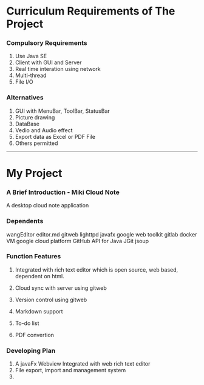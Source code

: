 # Curriculum Requirements of The Project

### Compulsory Requirements
1. Use Java SE
2. Client with GUI and Server
3. Real time interation using network
4. Multi-thread
5. File I/O

### Alternatives
1. GUI with MenuBar, ToolBar, StatusBar
7. Picture drawing
8. DataBase
9. Vedio and Audio effect
1. Export data as Excel or PDF File
2. Others permitted

***

# My Project

### A Brief Introduction - Miki Cloud Note
A desktop cloud note application

### Dependents
wangEditor
editor.md
gitweb
lighttpd
javafx
google web toolkit
gitlab
docker
VM
google cloud platform
GitHub API for Java
JGit
jsoup
### Function Features
1. Integrated with rich text editor
    which is open source, web based, dependent on html.

2. Cloud sync with server using gitweb

3. Version control using gitweb

3. Markdown support

4. To-do list

5. PDF convertion

### Developing Plan
1. A javaFx Webview Integrated with web rich text editor
2. File export, import and management system
3.
